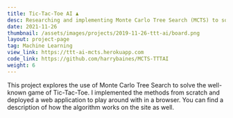 ```yaml
---
title: Tic-Tac-Toe AI ♟️
desc: Researching and implementing Monte Carlo Tree Search (MCTS) to solve Tic-Tac-Toe
date: 2021-11-26
thumbnail: /assets/images/projects/2019-11-26-ttt-ai/board.png
layout: project-page
tag: Machine Learning
view_link: https://ttt-ai-mcts.herokuapp.com
code_link: https://github.com/harrybaines/MCTS-TTTAI
weight: 6
---
```


This project explores the use of Monte Carlo Tree Search to solve the well-known game of Tic-Tac-Toe. I implemented the methods from scratch and deployed a web application to play around with in a browser. You can find a description of how the algorithm works on the site as well.